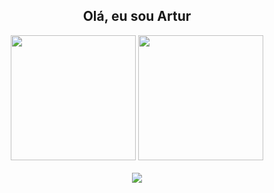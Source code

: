 <h2 font-size="12px" align="center"> Olá, eu sou Artur </h2>
<div>
 </div>
 <div align="center"> 
  <img height="200em" src="https://github-readme-stats.vercel.app/api?username=artur-fortunato&show=reviews,discussions_started,discussions_answered,prs_merged,prs_merged_percentag&theme=merko&show_icons=true&count_private=true"/>
  <img height="200em" src = "https://github-readme-stats.vercel.app/api/top-langs/?username=artur-fortunato&layout=compact&langs_count=7&theme=merko"/>
</div>

<div align="center">
  <br>
   <a href="https://www.linkedin.com/in/arturfortunato/" target="_blank">
    <img src="https://img.shields.io/badge/LinkedIn-0077B5?style=for-the-badge&logo=linkedin&logoColor=white" target="_blank"/>
   </a> 
   
</div>
